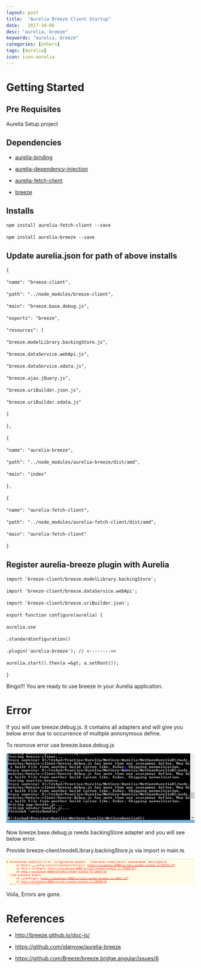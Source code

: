 ```yaml
---
layout: post
title:  "Aurelia Breeze Client Startup"
date:   2017-10-06
desc: "aurelia, breeze"
keywords: "aurelia, breeze"
categories: [others]
tags: [Aurelia]
icon: icon-aurelia
---
```




Getting Started
===============

Pre Requisites
--------------

Aurelia Setup project

Dependencies
------------

-   [aurelia-binding](https://github.com/aurelia/binding)

-   [aurelia-dependency-injection](https://github.com/aurelia/dependency-injection)

-   [aurelia-fetch-client](https://github.com/aurelia/fetch-client)

-   [breeze](http://www.getbreezenow.com/breezejs)

Installs
--------
```
npm install aurelia-fetch-client --save

npm install aurelia-breeze --save
```

Update aurelia.json for path of above installs
----------------------------------------------

```
{

"name": "breeze-client",

"path": "../node_modules/breeze-client",

"main": "breeze.base.debug.js",

"exports": "breeze",

"resources": [

"breeze.modelLibrary.backingStore.js",

"breeze.dataService.webApi.js",

"breeze.dataService.odata.js",

"breeze.ajax.jQuery.js",

"breeze.uriBuilder.json.js",

"breeze.uriBuilder.odata.js"

]

},

{

"name": "aurelia-breeze",

"path": "../node_modules/aurelia-breeze/dist/amd",

"main": "index"

},

{

"name": "aurelia-fetch-client",

"path": "../node_modules/aurelia-fetch-client/dist/amd",

"main": "aurelia-fetch-client"

}
```

Register aurelia-breeze plugin with Aurelia
-------------------------------------------

```
import 'breeze-client/breeze.modelLibrary.backingStore';

import 'breeze-client/breeze.dataService.webApi';

import 'breeze-client/breeze.uriBuilder.json';

export function configure(aurelia) {

aurelia.use

.standardConfiguration()

.plugin('aurelia-breeze'); // <--------<<

aurelia.start().then(a =&gt; a.setRoot());

}
```

Bingo!!! You are ready to use breeze in your Aurelia application.

Error
=====

If you will use breeze.debug.js. It contains all adapters and will give
you below error due to occurrence of multiple annonymous define.

To reomove error use breeze.base.debug.js

![](/static/img/blog/Aurelia/aurelia-breeze-client-startup/1.png)

Now breeze.base.debug.js needs backingStore adapter and you will see
below error.

Provide breeze-client/modelLibrary.backingStore.js via import in main.ts

![](/static/img/blog/Aurelia/aurelia-breeze-client-startup/2.png)

Voila, Errors are gone.

References
==========

-   <http://breeze.github.io/doc-js/>

-   <https://github.com/jdanyow/aurelia-breeze>

-   <https://github.com/Breeze/breeze.bridge.angular/issues/6>


